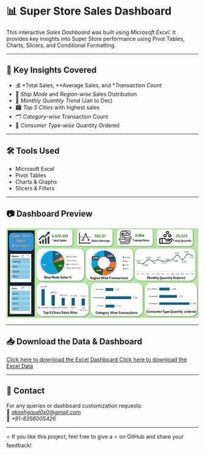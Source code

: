 # 📊 Super Store Sales Dashboard

This interactive *Sales Dashboard* was built using *Microsoft Excel*. It provides key insights into Super Store performance using Pivot Tables, Charts, Slicers, and Conditional Formatting.

---

## 📌 Key Insights Covered

- 💰 *Total Sales, **Average Sales, and **Transaction Count*
- 🚚 *Ship Mode* and *Region-wise* Sales Distribution
- 📆 *Monthly Quantity Trend* (Jan to Dec)
- 🏙 *Top 5 Cities* with highest sales
- 🗂 *Category-wise* Transaction Count
- 👥 *Consumer Type-wise* Quantity Ordered

---

## 🛠 Tools Used

- Microsoft Excel
- Pivot Tables
- Charts & Graphs
- Slicers & Filters

---

## 📷 Dashboard Preview

![Super Store Dashboard Preview](images/superstore-dashboard-preview.png)


---

## 📥 Download the Data & Dashboard

[Click here to download the Excel Dashboard ](SuperStoreDashboard.xlsx)
[Click here to download the Excel Data](SuperstoreData.xlsx)



---

## 📧 Contact

For any queries or dashboard customization requests:  
📩 *akashgaud0x0@gmail.com*  
📱 *+91-8356005426*

---

⭐ If you like this project, feel free to give a ⭐ on GitHub and share your feedback!
